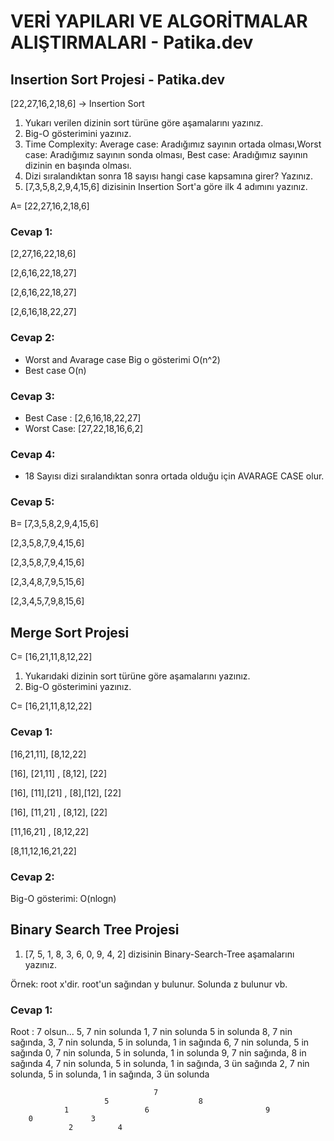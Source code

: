 # VERİ YAPILARI VE ALGORİTMALAR ALIŞTIRMALARI - Patika.dev

## Insertion Sort Projesi - Patika.dev

[22,27,16,2,18,6] -> Insertion Sort

1. Yukarı verilen dizinin sort türüne göre aşamalarını yazınız.
2. Big-O gösterimini yazınız.
3. Time Complexity: Average case: Aradığımız sayının ortada olması,Worst case: Aradığımız sayının sonda olması, Best case: Aradığımız sayının dizinin en başında olması.
4. Dizi sıralandıktan sonra 18 sayısı hangi case kapsamına girer? Yazınız.
5. [7,3,5,8,2,9,4,15,6] dizisinin Insertion Sort'a göre ilk 4 adımını yazınız.  


A= [22,27,16,2,18,6]

### Cevap 1:
[2,27,16,22,18,6] 

[2,6,16,22,18,27]  

[2,6,16,22,18,27]  

[2,6,16,18,22,27]  


### Cevap 2:
+ Worst and Avarage case Big o gösterimi O(n^2)
+ Best case O(n)

### Cevap 3:
+ Best Case : [2,6,16,18,22,27]
+ Worst Case: [27,22,18,16,6,2]

### Cevap 4:
+ 18 Sayısı dizi sıralandıktan sonra ortada olduğu için AVARAGE CASE olur.

### Cevap 5:
B= [7,3,5,8,2,9,4,15,6]  

[2,3,5,8,7,9,4,15,6]

[2,3,5,8,7,9,4,15,6] 

[2,3,4,8,7,9,5,15,6] 

[2,3,4,5,7,9,8,15,6]  





## Merge Sort Projesi


C= [16,21,11,8,12,22]

1. Yukarıdaki dizinin sort türüne göre aşamalarını yazınız.
2. Big-O gösterimini yazınız.


C= [16,21,11,8,12,22] 


### Cevap 1:

[16,21,11], [8,12,22]

[16], [21,11]    ,      [8,12],    [22]

[16],   [11],[21]   ,   [8],[12],  [22]

[16],   [11,21]     ,   [8,12],    [22]

   [11,16,21]       ,      [8,12,22]


[8,11,12,16,21,22]


### Cevap 2:

Big-O gösterimi: O(nlogn)







## Binary Search Tree Projesi

1. [7, 5, 1, 8, 3, 6, 0, 9, 4, 2] dizisinin Binary-Search-Tree aşamalarını yazınız.

Örnek: root x'dir. root'un sağından y bulunur. Solunda z bulunur vb.

### Cevap 1:

Root : 7 olsun...
5, 7 nin solunda
1, 7 nin solunda 5 in solunda
8, 7 nin sağında,
3, 7 nin solunda, 5 in solunda, 1 in sağında
6, 7 nin solunda, 5 in sağında
0, 7 nin solunda, 5 in solunda, 1 in solunda
9, 7 nin sağında, 8 in sağında
4, 7 nin solunda, 5 in solunda, 1 in sağında, 3 ün sağında
2, 7 nin solunda, 5 in solunda, 1 in sağında, 3 ün solunda




                                    7
                         5                    8
                1                 6                          9
        0             3
                 2          4